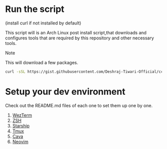 # Run the script 
(install curl if not installed by default)

This script will is an Arch Linux post install script,that downloads and configures tools that are required by this repository and other necessary tools.
> [!NOTE]
> This will download a few packages.

```bash
curl -sSL https://gist.githubusercontent.com/Deshraj-Tiwari-Official/cca2335cd4d2bd21391aa7145f75756b/raw/2e8a069d4d66678591d06c317b4925abab3d8770/setup.sh | bash
```

# Setup your dev environment

Check out the README.md files of each one to set them up one by one.

1. [WezTerm](./wezterm/README.md)
2. [ZSH](./zsh/README.md)
3. [Starship](./starship/.config/README.md)
4. [Tmux](./tmux/.config/tmux/README.md)
5. [Cava](./cava/.config/cava/README.md)
6. [Neovim](./nvim/.config/nvim/README.md)
